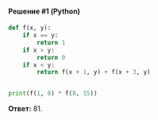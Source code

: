 #### Решение #1 (Python)
```python
def f(x, y):
	if x == y:
		return 1
	if x > y:
		return 0
	if x < y:
		return f(x + 1, y) + f(x + 3, y)


print(f(1, 8) * f(8, 15))
```

**Ответ:** 81.
